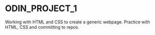 # ODIN_PROJECT_1
Working with HTML and CSS to create a generic webpage. Practice with HTML, CSS and committing to repos.
